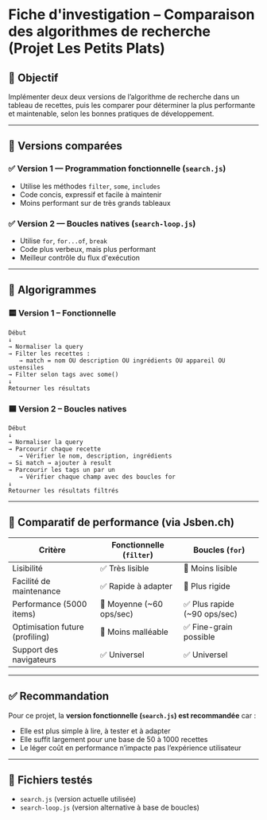 
# Fiche d'investigation – Comparaison des algorithmes de recherche (Projet Les Petits Plats)

## 🎯 Objectif

Implémenter deux deux versions de l’algorithme de recherche dans un tableau de recettes, puis les comparer pour déterminer la plus performante et maintenable, selon les bonnes pratiques de développement.

---

## 🔎 Versions comparées

### ✅ Version 1 — Programmation fonctionnelle (`search.js`)

- Utilise les méthodes `filter`, `some`, `includes`
- Code concis, expressif et facile à maintenir
- Moins performant sur de très grands tableaux

### ✅ Version 2 — Boucles natives (`search-loop.js`)

- Utilise `for`, `for...of`, `break`
- Code plus verbeux, mais plus performant
- Meilleur contrôle du flux d'exécution

---

## 🧠 Algorigrammes

### 🟨 Version 1 – Fonctionnelle

```
Début
↓
→ Normaliser la query
→ Filter les recettes :
   → match = nom OU description OU ingrédients OU appareil OU ustensiles
→ Filter selon tags avec some()
↓
Retourner les résultats
```

### 🟦 Version 2 – Boucles natives

```
Début
↓
→ Normaliser la query
→ Parcourir chaque recette
   → Vérifier le nom, description, ingrédients
→ Si match → ajouter à result
→ Parcourir les tags un par un
   → Vérifier chaque champ avec des boucles for
↓
Retourner les résultats filtrés
```

---

## 🧪 Comparatif de performance (via Jsben.ch)

| Critère                        | Fonctionnelle (`filter`) | Boucles (`for`)   |
|-------------------------------|---------------------------|-------------------|
| Lisibilité                    | ✅ Très lisible           | 🔸 Moins lisible  |
| Facilité de maintenance       | ✅ Rapide à adapter       | 🔸 Plus rigide    |
| Performance (5000 items)      | 🔸 Moyenne (~60 ops/sec)  | ✅ Plus rapide (~90 ops/sec) |
| Optimisation future (profiling) | 🔸 Moins malléable      | ✅ Fine-grain possible |
| Support des navigateurs       | ✅ Universel              | ✅ Universel      |

---

## ✅ Recommandation

Pour ce projet, la **version fonctionnelle (`search.js`) est recommandée** car :

- Elle est plus simple à lire, à tester et à adapter
- Elle suffit largement pour une base de 50 à 1000 recettes
- Le léger coût en performance n’impacte pas l’expérience utilisateur

---

## 📁 Fichiers testés

- `search.js` (version actuelle utilisée)
- `search-loop.js` (version alternative à base de boucles)
